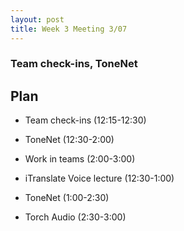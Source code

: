 ```yaml
---
layout: post
title: Week 3 Meeting 3/07
---
```


### Team check-ins, ToneNet

## Plan

- Team check-ins (12:15-12:30)
- ToneNet (12:30-2:00)
- Work in teams (2:00-3:00)

- iTranslate Voice lecture (12:30-1:00)
- ToneNet (1:00-2:30)
- Torch Audio (2:30-3:00)



